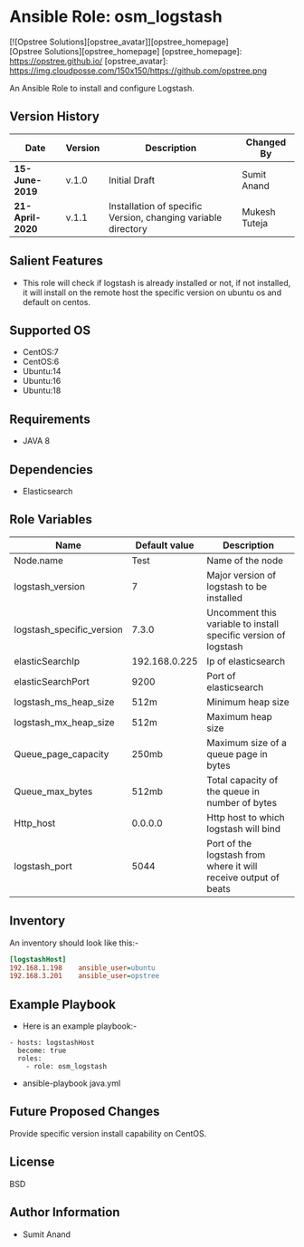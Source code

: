 Ansible Role: osm_logstash
=========

[![Opstree Solutions][opstree_avatar]][opstree_homepage]<br/>[Opstree Solutions][opstree_homepage] 
  [opstree_homepage]: https://opstree.github.io/
  [opstree_avatar]: https://img.cloudposse.com/150x150/https://github.com/opstree.png

An Ansible Role to install and configure Logstash.

Version History
---------------

|**Date**| **Version**| **Description**| **Changed By** |
|----------|---------|---------------|-----------------|
|**15-June-2019** | v.1.0 | Initial Draft | Sumit Anand |
|**21-April-2020** | v.1.1 | Installation of specific Version, changing variable directory | Mukesh Tuteja|

Salient Features
----------------
* This role will check if logstash is already installed or not, if not installed, it will install on the remote host the specific version on ubuntu os and default on centos.

Supported OS
------------
  * CentOS:7
  * CentOS:6
  * Ubuntu:14
  * Ubuntu:16
  * Ubuntu:18

 
Requirements
------------
  * JAVA 8

Dependencies
------------
  * Elasticsearch

Role Variables
--------------
|**Name**| **Default value**| **Description**|
|--|--|--|
|Node.name |Test |Name of the node|
|logstash_version |7 |Major version of logstash to be installed|
|logstash_specific_version |7.3.0 | Uncomment this variable to install specific version of logstash|
|elasticSearchIp |192.168.0.225 | Ip of elasticsearch|
|elasticSearchPort |9200 |Port of elasticsearch|
|logstash_ms_heap_size |512m |Minimum heap size|
|logstash_mx_heap_size |512m |Maximum heap size|
|Queue_page_capacity |250mb |Maximum size of a queue page in bytes|
|Queue_max_bytes |512mb |Total capacity of the queue in number of bytes|
|Http_host |0.0.0.0 |Http host to which logstash will bind|
|logstash_port |5044 |Port of the logstash from where it will receive output of beats|

Inventory
----------
An inventory should look like this:-
```ini
[logstashHost]                 
192.168.1.198    ansible_user=ubuntu   
192.168.3.201    ansible_user=opstree 
```

Example Playbook
----------------

* Here is an example playbook:-
```
- hosts: logstashHost
  become: true
  roles:
    - role: osm_logstash
```
* ansible-playbook java.yml

Future Proposed Changes
-----------------------
Provide specific version install capability on CentOS.


License
-------

BSD

Author Information
------------------

- Sumit Anand
